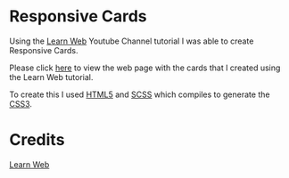 # Responsive Cards
Using the [Learn Web](https://www.youtube.com/watch?v=9FNNkzPBFcE) Youtube Channel tutorial I was able to create Responsive Cards.

Please click [here](https://andrewh1188.github.io/responsive-cards/) to view the web page with the cards that I created using the Learn Web tutorial.

To create this I used [HTML5](https://developer.mozilla.org/en-US/docs/Learn/Getting_started_with_the_web/HTML_basics) and [SCSS](https://sass-lang.com/) which compiles to generate the [CSS3](https://www.w3.org/Style/CSS/Overview.en.html).

# Credits
[Learn Web](https://www.youtube.com/@LearnWebTutorial)


